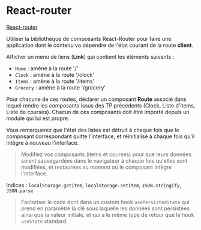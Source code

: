 # React-router

[React-router](https://reacttraining.com/react-router/web/guides/quick-start)

Utiliser la bibliothèque de composants React-Router pour faire une application dont le contenu va dépendre de l'état courant de la route __client__.

Afficher un menu de liens (__Link__) qui contient les éléments suivants :
 - `Home` : amène à la route '/'
 - `Clock` : amène à la route '/clock'
 - `Items` : amène à la route '/items'
 - `Grocery` : amène à la route '/grocery'

Pour chacune de ces routes, déclarer un composant __Route__ associé dans lequel rendre les composants issus des TP précédents (Clock, Liste d'items, Liste de courses). Chacun de ces composants doit être importé depuis un module qui lui est propre.

Vous remarquerez que l'état des listes est détruit à chaque fois que le composant correspondant quitte l'interface, et réinitialisé à chaque fois qu'il intègre à nouveau l'interface.

> Modifiez vos composants (items et courses) pour que leurs données soient sauvegardées dans le navigateur à chaque fois qu'elles sont modifiées, et restaurées au moment où le composant intègre l'interface.

Indices : `localStorage.getItem`, `localStorage.setItem`, `JSON.stringify`, `JSON.parse`

> Factoriser le code écrit dans un custom hook `usePersistedState` qui prend en paramètre la clé sous laquelle les données sont persistées ainsi que la valeur initiale, et qui a le même type de retour que le hook `useState` standard.

